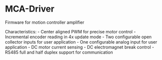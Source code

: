 # MCA-Driver
Firmware for motion controller amplifier

Characteristics:
    - Center aligned PWM for precise motor control
    - Incremental encoder reading in 4x update mode
    - Two configurable open collector inputs for user application
    - One configurable analog input for user application
    - DC motor current sensing
    - DC electromagnet break control
    - RS485 full and half duplex support for communication
